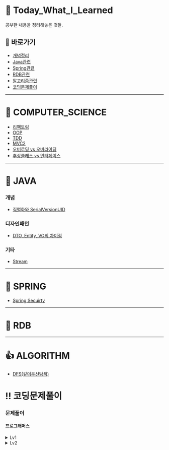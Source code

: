 # :green_book: Today_What_I_Learned
공부한 내용을 정리해놓은 것들.

## :link: 바로가기
- [개념정리](https://github.com/HK-An/today_i_learned#school-computer_science)
- [Java관련](https://github.com/HK-An/today_i_learned#space_invader-java)
- [Spring관련](https://github.com/HK-An/today_i_learned#leaves-spring)
- [RDB관련](https://github.com/HK-An/today_i_learned#floppy_disk-rdb)
- [알고리즘관련](https://github.com/HK-An/today_i_learned#+1-ALGORITHM)
- [코딩문제풀이](https://github.com/HK-An/today_i_learned#bangbang-코딩문제풀이)
***
# :school: COMPUTER_SCIENCE
- [리팩토링](https://github.com/HK-An/today_i_learned/blob/main/CONCEPT/refactoring/refactoring_definition.md)
- [OOP](https://github.com/HK-An/today_i_learned/blob/main/CONCEPT/oop/oop_definition.md)
- [TDD](https://github.com/HK-An/today_i_learned/blob/main/CONCEPT/tdd/tdd_definition.md)
- [MVC2](https://github.com/HK-An/today_i_learned/blob/main/CONCEPT/mvc/definition.md)
- [오버로딩 vs 오버라이딩](https://github.com/HK-An/today_i_learned/blob/main/COMPUTER_SCIENCE/overrloading_vs_overriding.md)
- [추상클래스 vs 인터페이스](https://github.com/HK-An/today_i_learned/blob/main/JAVA/concept/interface_vs_abstract.md)
***
# :space_invader: JAVA
### 개념
- [직렬화와 SerialVersionUID](https://github.com/HK-An/today_i_learned/blob/main/JAVA/concept/serialize_definition.md)
### 디자인패턴
- [DTO, Entity, VO의 차이점](https://github.com/HK-An/today_i_learned/blob/main/JAVA/design/differences_between_dto_entitity_vo.md)
### 기타
- [Stream](https://github.com/HK-An/today_i_learned/blob/main/JAVA/streams_definition_and_usage.md)
***
# :leaves: SPRING
- [Spring Secuirty](https://github.com/HK-An/today_i_learned/blob/main/SPRING/security/definition.md)
***
# :floppy_disk: RDB
***
# :+1: ALGORITHM
- [DFS(깊이우선탐색)](https://github.com/HK-An/today_i_learned/blob/main/ALGORITHM/DFS/definition.md)

# :bangbang: 코딩문제풀이
### 문제풀이
#### 프로그래머스
<details>
  <summary>Lv1</summary>
  
- [신고결과받기](https://github.com/HK-An/today_i_learned/blob/main/CODING/practice/programmers/lv1/report_result.md)    
- [로또의 최고 순위와 최저 순위](https://github.com/HK-An/today_i_learned/blob/main/CODING/practice/programmers/lv1/lotto.md)
- [가운데 글자 가져오기](https://github.com/HK-An/today_i_learned/blob/main/CODING/practice/programmers/lv1/get_center_character.md)
- [신규 아이디 추천](https://github.com/HK-An/today_i_learned/blob/main/CODING/practice/programmers/lv1/id_recommendation.md)
- [2016년](https://github.com/HK-An/today_i_learned/blob/main/CODING/practice/programmers/lv1/yerar2016.md)
- [숫자 문자열과 영단어](https://github.com/HK-An/today_i_learned/blob/main/CODING/practice/programmers/lv1/converting_game.md)
- [내적](https://github.com/HK-An/today_i_learned/blob/main/CODING/practice/programmers/lv1/dot_product.md)
- [키패드 누르기](https://github.com/HK-An/today_i_learned/blob/main/CODING/practice/programmers/lv1/pressing_keypad.md)
</details>
  
<details>
  <summary>Lv2</summary>
  
- [문자열압축](https://github.com/HK-An/today_i_learned/blob/main/ALGORITHM/practice/programmers/lv2/string_compression.md)
</details>
